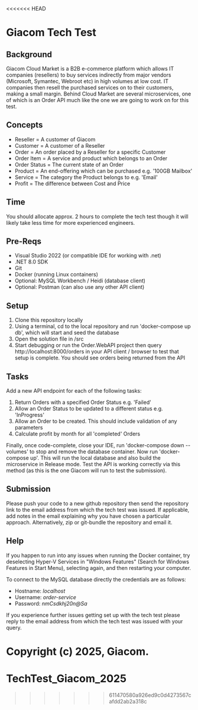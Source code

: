 <<<<<<< HEAD
# Giacom Tech Test

## Background
Giacom Cloud Market is a B2B e-commerce platform which allows IT companies (resellers) to buy services indirectly from major vendors (Microsoft, Symantec, Webroot etc) in high volumes at low cost. IT companies then resell the purchased services on to their customers, making a small margin. Behind Cloud Market are several microservices, one of which is an Order API much like the one we are going to work on for this test.

## Concepts
* Reseller = A customer of Giacom
* Customer = A customer of a Reseller
* Order = An order placed by a Reseller for a specific Customer
* Order Item = A service and product which belongs to an Order
* Order Status = The current state of an Order
* Product = An end-offering which can be purchased e.g. '100GB Mailbox'
* Service = The category the Product belongs to e.g. 'Email'
* Profit = The difference between Cost and Price

## Time
You should allocate approx. 2 hours to complete the tech test though it will likely take less time for more experienced engineers.

## Pre-Reqs
* Visual Studio 2022 (or compatible IDE for working with .net)
* .NET 8.0 SDK
* Git
* Docker (running Linux containers)
* Optional: MySQL Workbench / Heidi (database client)
* Optional: Postman (can also use any other API client)

## Setup
1. Clone this repository locally
2. Using a terminal, cd to the local repository and run 'docker-compose up db', which will start and seed the database
3. Open the solution file in /src
4. Start debugging or run the Order.WebAPI project then query http://localhost:8000/orders in your API client / browser to test that setup is complete. You should see orders being returned from the API
   
## Tasks
Add a new API endpoint for each of the following tasks:
1. Return Orders with a specified Order Status e.g. 'Failed'
2. Allow an Order Status to be updated to a different status e.g. 'InProgress'
3. Allow an Order to be created. This should include validation of any parameters
4. Calculate profit by month for all 'completed' Orders

Finally, once code-complete, close your IDE, run 'docker-compose down --volumes' to stop and remove the database container. Now run 'docker-compose up'. This will run the local database and also build the microservice in Release mode. Test the API is working correctly via this method (as this is the one Giacom will run to test the submission).

## Submission
Please push your code to a new github repository then send the repository link to the email address from which the tech test was issued. If applicable, add notes in the email explaining why you have chosen a particular approach.
Alternatively, zip or git-bundle the repository and email it.

## Help
If you happen to run into any issues when running the Docker container, try deselecting Hyper-V Services in "Windows Features" (Search for Windows Features in Start Menu), selecting again, and then restarting your computer.

To connect to the MySQL database directly the credentials are as follows:
* Hostname: *localhost*
* Username: *order-service*
* Password: *nmCsdkhj20n@Sa*

If you experience further issues getting set up with the tech test please reply to the email address from which the tech test was issued with your query.

Copyright (c) 2025, Giacom.
=======
# TechTest_Giacom_2025
>>>>>>> 611470580a926ed9c0d4273567cafdd2ab2a318c
